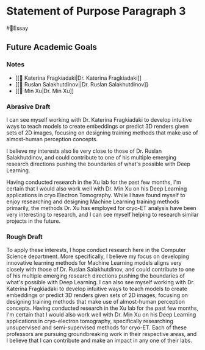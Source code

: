 # Statement of Purpose Paragraph 3
#📝Essay

## Future Academic Goals

### Notes

- [[📧 Katerina Fragkiadaki|Dr. Katerina Fragkiadaki]]
- [[📧 Ruslan Salakhutdinov||Dr. Ruslan Salakhutdinov]]
- [[📧 Min Xu|Dr. Min Xu]]

### Abrasive Draft

I can see myself working with Dr. Katerina Fragkiadaki to develop intuitive ways to teach models to create embeddings or predict 3D renders given sets of 2D images, focusing on designing training methods that make use of almost-human perception concepts.

I believe my interests also lie very close to those of Dr. Ruslan Salakhutdinov, and could contribute to one of his multiple emerging research directions pushing the boundaries of what's possible with Deep Learning.

Having conducted research in the Xu lab for the past few months, I'm certain that I would also work well with Dr. Min Xu on his Deep Learning applications in cryo Electron Tomography. While I have found myself to enjoy researching and designing Machine Learning training methods primarily, the methods Dr. Xu has employed for cryo-ET analysis have been very interesting to research, and I can see myself helping to research similar projects in the future.

### Rough Draft

To apply these interests, I hope conduct research here in the Computer Science department. More specifically, I believe my focus on developing innovative learning methods for Machine Learning models aligns very closely with those of Dr. Ruslan Salakhutdinov, and could contribute to one of his multiple emerging research directions pushing the boundaries of what's possible with Deep Learning. I can also see myself working with Dr. Katerina Fragkiadaki to develop intuitive ways to teach models to create embeddings or predict 3D renders given sets of 2D images, focusing on designing training methods that make use of almost-human perception concepts. Having conducted research in the Xu lab for the past few months, I'm certain that I would also work well with Dr. Min Xu on his Deep Learning applications in cryo-electron tomography, specifically researching unsupervised and semi-supervised methods for cryo-ET. Each of these professors are pursuing groundbreaking work in their respective areas, and I believe that I can contribute and make an impact in any one of their labs.